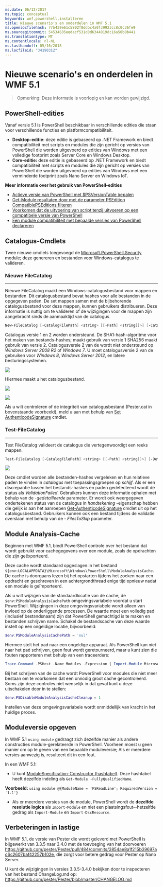 ```yaml
---
ms.date: 06/12/2017
ms.topic: conceptual
keywords: wmf,powershell,installeren
title: Nieuwe scenario's en onderdelen in WMF 5.1
ms.openlocfilehash: 77b439e61c5802f8ddbc4a0f39923cc8c0c36fe9
ms.sourcegitcommit: 54534635eedacf531d8d6344019dc16a50b8b441
ms.translationtype: MT
ms.contentlocale: nl-NL
ms.lasthandoff: 05/16/2018
ms.locfileid: "34190312"
---
```

# <a name="new-scenarios-and-features-in-wmf-51"></a>Nieuwe scenario's en onderdelen in WMF 5.1

> Opmerking: Deze informatie is voorlopig en kan worden gewijzigd.

## <a name="powershell-editions"></a>PowerShell-edities

Vanaf versie 5.1 is PowerShell beschikbaar in verschillende edities die staan voor verschillende functies en platformcompatibiliteit.

- **Desktop-editie:** deze editie is gebaseerd op .NET Framework en biedt compatibiliteit met scripts en modules die zijn gericht op versies van PowerShell die worden uitgevoerd op edities van Windows met een volledige footprint zoals Server Core en Windows Desktop.
- **Core-editie:** deze editie is gebaseerd op .NET Framework en biedt compatibiliteit met scripts en modules die zijn gericht op versies van PowerShell die worden uitgevoerd op edities van Windows met een verminderde footprint zoals Nano Server en Windows IoT.

**Meer informatie over het gebruik van PowerShell-edities**

- [Actieve versie van PowerShell met $PSVersionTable bepalen](/powershell/module/microsoft.powershell.core/about/about_automatic_variables)
- [Get-Module resultaten door met de parameter PSEdition CompatiblePSEditions filteren](/powershell/module/microsoft.powershell.core/get-module)
- [Voorkomen dat de uitvoering van script tenzij uitvoeren op een compatibele versie van PowerShell](/powershell/gallery/psget/script/scriptwithpseditionsupport)
- [Een module compatibiliteit met bepaalde versies van PowerShell declareren](/powershell/gallery/psget/module/modulewithpseditionsupport)

## <a name="catalog-cmdlets"></a>Catalogus-Cmdlets

Twee nieuwe cmdlets toegevoegd de [Microsoft.PowerShell.Security](https://docs.microsoft.com/en-us/powershell/module/microsoft.powershell.security) module; deze genereren en bestanden voor Windows-catalogus te valideren.

### <a name="new-filecatalog"></a>Nieuwe FileCatalog
--------------------------------

Nieuwe FileCatalog maakt een Windows-catalogusbestand voor mappen en bestanden.
Dit catalogusbestand bevat hashes voor alle bestanden in de opgegeven paden.
De set mappen samen met de bijbehorende catalogusbestand voor deze mappen, kunnen gebruikers distribueren.
Deze informatie is nuttig om te valideren of de wijzigingen voor de mappen zijn aangebracht sinds de aanmaaktijd van de catalogus.

```powershell
New-FileCatalog [-CatalogFilePath] <string> [[-Path] <string[]>] [-CatalogVersion <int>] [-WhatIf] [-Confirm] [<CommonParameters>]
```

Catalogus versie 1 en 2 worden ondersteund.
De SHA1-hash-algoritme voor het maken van bestands-hashes; maakt gebruik van versie 1 SHA256 maakt gebruik van versie 2.
Catalogusversie 2 van de wordt niet ondersteund op *Windows Server 2008 R2* of *Windows 7*.
U moet catalogusversie 2 van de gebruiken voor *Windows 8*, *Windows Server 2012*, en latere besturingssystemen.

![](../images/NewFileCatalog.jpg)

Hiermee maakt u het catalogusbestand.

![](../images/CatalogFile1.jpg)

![](../images/CatalogFile2.jpg)

Als u wilt controleren of de integriteit van catalogusbestand (Pester.cat in bovenstaande voorbeeld), meld u aan met behulp van [Set AuthenticodeSignature](https://technet.microsoft.com/library/hh849819.aspx) cmdlet.

### <a name="test-filecatalog"></a>Test-FileCatalog
--------------------------------

Test FileCatalog valideert de catalogus die vertegenwoordigt een reeks mappen.

```powershell
Test-FileCatalog [-CatalogFilePath] <string> [[-Path] <string[]>] [-Detailed] [-FilesToSkip <string[]>] [-WhatIf] [-Confirm] [<CommonParameters>]
```

![](../images/TestFileCatalog.jpg)

Deze cmdlet worden alle bestanden-hashes vergeleken en hun relatieve paden te vinden in *catalogus* met toepassingsgroepen op *schijf*.
Als er een discrepantie tussen het bestands-hashes en paden gedetecteerd wordt de status als *ValidationFailed*.
Gebruikers kunnen deze informatie ophalen met behulp van de *-gedetailleerde* parameter.
Er wordt ook weergegeven ondertekenen status van de catalogus in *handtekening* -eigenschap hebben die gelijk is aan het aanroepen [Get-AuthenticodeSignature](https://technet.microsoft.com/library/hh849805.aspx) cmdlet uit op het catalogusbestand.
Gebruikers kunnen ook een bestand tijdens de validatie overslaan met behulp van de *- FilesToSkip* parameter.

## <a name="module-analysis-cache"></a>Module Analysis-Cache

Beginnen met WMF 5.1, biedt PowerShell controle over het bestand dat wordt gebruikt voor cachegegevens over een module, zoals de opdrachten die zijn geëxporteerd.

Deze cache wordt standaard opgeslagen in het bestand `${env:LOCALAPPDATA}\Microsoft\Windows\PowerShell\ModuleAnalysisCache`.
De cache is doorgaans lezen bij het opstarten tijdens het zoeken naar een opdracht en geschreven in een achtergrondthread enige tijd opnieuw nadat een module is geïmporteerd.

Als u wilt wijzigen van de standaardlocatie van de cache, de `$env:PSModuleAnalysisCachePath` omgevingsvariabele voordat u start PowerShell.
Wijzigingen in deze omgevingsvariabele wordt alleen van invloed op de onderliggende processen.
De waarde moet een volledig pad (inclusief bestandsnaam) zijn dat PowerShell gemachtigd is te maken en bestanden schrijven name.
Schakel de bestandscache van deze waarde instelt op een ongeldige locatie, bijvoorbeeld:

```powershell
$env:PSModuleAnalysisCachePath = 'nul'
```

Hiermee stelt het pad naar een ongeldige apparaat.
Als PowerShell kan niet naar het pad schrijven, geen fout wordt geretourneerd, maar u kunt zien die fouten rapporteren met behulp van een traceerders:

```powershell
Trace-Command -PSHost -Name Modules -Expression { Import-Module Microsoft.PowerShell.Management -Force }
```

Bij het schrijven van de cache wordt PowerShell voor modules die niet meer bestaan om te voorkomen dat een onnodig groot cache gecontroleerd.
Soms zijn deze controles niet wenselijk in dat geval kunt u deze uitschakelen door in te stellen:

```powershell
$env:PSDisableModuleAnalysisCacheCleanup = 1
```

Instellen van deze omgevingsvariabele wordt onmiddellijk van kracht in het huidige proces.

## <a name="specifying-module-version"></a>Moduleversie opgeven

In WMF 5.1 `using module` gedraagt zich dezelfde manier als andere constructies module-gerelateerde in PowerShell.
Voorheen moest u geen manier om op te geven van een bepaalde moduleversie; Als er meerdere versies aanwezig is, resulteert dit in een fout.

In een WMF 5.1:

- U kunt [ModuleSpecification-Constructor (hashtabel)](https://msdn.microsoft.com/library/jj136290).
Deze hashtabel heeft dezelfde indeling als `Get-Module -FullyQualifiedName`.

**Voorbeeld:** `using module @{ModuleName = 'PSReadLine'; RequiredVersion = '1.1'}`

- Als er meerdere versies van de module, PowerShell wordt de **dezelfde resolutie logica** als `Import-Module` en niet een plaatsingsfout--hetzelfde gedrag als `Import-Module` en `Import-DscResource`.

## <a name="improvements-to-pester"></a>Verbeteringen in lastige

In WMF 5.1, de versie van Pester die wordt geleverd met PowerShell is bijgewerkt van 3.3.5 naar 3.4.0 met de toevoeging van het doorvoeren https://github.com/pester/Pester/pull/484/commits/3854ae8a1f215b39697ac6c2607baf42257b102e, die zorgt voor betere gedrag voor Pester op Nano Server.

U kunt de wijzigingen in versies 3.3.5-3.4.0 bekijken door te inspecteren van het bestand ChangeLog.md op: https://github.com/pester/Pester/blob/master/CHANGELOG.md
